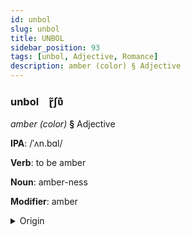 ```yaml
---
id: unbol
slug: unbol
title: UNBOL
sidebar_position: 93
tags: [unbol, Adjective, Romance]
description: amber (color) § Adjective
---
```


### unbol&emsp;<span kind="abugida">ɽ̃ʃʋ͊</span>

*amber (color)* **§** Adjective

**IPA**: /ˈʌn.bɑl/

**Verb**: to be amber

**Noun**: amber-ness

**Modifier**: amber

<details>
    <summary>Origin</summary>
    Portuguese âmbar /ˈɐ̃.baɾ/<br/>
    <em>Romance Language Family</em>
</details>